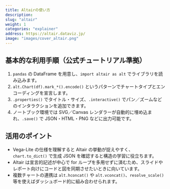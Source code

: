 ```yaml
---
title: Altairの使い方
description: 
slug: "altair"
weight: 1
categories: "explainer"
address: https://altair.dataviz.jp/
image: "images/cover_altair.png"
---
```



## 基本的な利用手順（公式チュートリアル準拠）

1. `pandas` の DataFrame を用意し、`import altair as alt` でライブラリを読み込みます。
2. `alt.Chart(df).mark_*().encode()` というパターンでチャートタイプとエンコーディングを宣言します。
3. `.properties()` でタイトル・サイズ、`.interactive()` でパン／ズームなどのインタラクションを追加できます。
4. ノートブック環境では SVG／Canvas レンダラーが自動的に埋め込まれ、`.save()` で JSON・HTML・PNG などに出力可能です。


## 活用のポイント

- Vega-Lite の仕様を理解すると Altair の挙動が捉えやすく、`chart.to_dict()` で生成 JSON を確認すると構造の学習に役立ちます。
- Altair は宣言的記述が中心で for ループを多用せずに済むため、スライドやレポート向けにコードと図を同期させたいときに向いています。
- 複数チャートの連携は `alt.hconcat()` や `alt.vconcat()`、`resolve_scale()` 等を使えばダッシュボード的に組み合わせられます。
